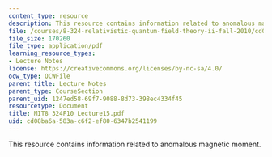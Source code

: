 ```yaml
---
content_type: resource
description: This resource contains information related to anomalous magnetic moment.
file: /courses/8-324-relativistic-quantum-field-theory-ii-fall-2010/cd08ba6a583ac6f2ef806347b2541199_MIT8_324F10_Lecture15.pdf
file_size: 170260
file_type: application/pdf
learning_resource_types:
- Lecture Notes
license: https://creativecommons.org/licenses/by-nc-sa/4.0/
ocw_type: OCWFile
parent_title: Lecture Notes
parent_type: CourseSection
parent_uid: 1247ed58-69f7-9088-8d73-398ec4334f45
resourcetype: Document
title: MIT8_324F10_Lecture15.pdf
uid: cd08ba6a-583a-c6f2-ef80-6347b2541199
---
```

This resource contains information related to anomalous magnetic moment.